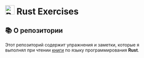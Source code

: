 # <img src="https://www.rust-lang.org/logos/rust-logo-512x512.png" alt="Rust Logo" width="30"> Rust Exercises

## 📚 О репозитории

Этот репозиторий содержит упражнения и заметки, которые я выполнял при чтении [книги](https://doc.rust-lang.ru/book/title-page.html) по языку программирования **Rust**.  

